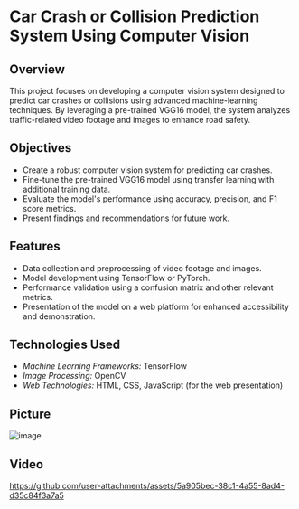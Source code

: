 # Car Crash or Collision Prediction System Using Computer Vision

## Overview
This project focuses on developing a computer vision system designed to predict car crashes or collisions using advanced machine-learning techniques. By leveraging a pre-trained VGG16 model, the system analyzes traffic-related video footage and images to enhance road safety.

## Objectives
- Create a robust computer vision system for predicting car crashes.
- Fine-tune the pre-trained VGG16 model using transfer learning with additional training data.
- Evaluate the model's performance using accuracy, precision, and F1 score metrics.
- Present findings and recommendations for future work.

## Features
- Data collection and preprocessing of video footage and images.
- Model development using TensorFlow or PyTorch.
- Performance validation using a confusion matrix and other relevant metrics.
- Presentation of the model on a web platform for enhanced accessibility and demonstration.




## Technologies Used
- *Machine Learning Frameworks:* TensorFlow
- *Image Processing:* OpenCV
- *Web Technologies:* HTML, CSS, JavaScript (for the web presentation)

## Picture
![image](https://github.com/user-attachments/assets/7ded9d58-4d3c-4bf0-8b9c-9578d295a0ff)


## Video 


https://github.com/user-attachments/assets/5a905bec-38c1-4a55-8ad4-d35c84f3a7a5
